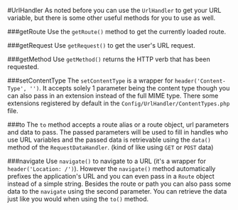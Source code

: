 #UrlHandler
As noted before you can use the `UrlHandler` to get your URL variable, but there is some other useful methods for you to use as well.

###getRoute
Use the `getRoute()` method to get the currently loaded route.

###getRequest
Use `getRequest()` to get the user's URL request.

###getMethod
Use `getMethod()` returns the HTTP verb that has been requested.

###setContentType
The `setContentType` is a wrapper for `header('Content-Type', '')`. It accepts solely 1 parameter being the content type though you can also pass in an extension instead of the full MIME type. There some extensions registered by default in the `Config/UrlHandler/ContentTypes.php` file.

###to
The `to` method accepts a route alias or a route object, url parameters and data to pass. The passed parameters will be used to fill in handles who use URL variables and the passed data is retrievable using the `data()` method of the `RequestDataHandler`. (kind of like using `GET` or `POST` data)

###navigate
Use `navigate()` to navigate to a URL (it's a wrapper for `header('Location: /')`). However the `navigate()` method automatically prefixes the application's URL and you can even pass in a `Route` object instead of a simple string. Besides the route or path you can also pass some data to the `navigate` using the second parameter. You can retrieve the data just like you would when using the `to()` method.
